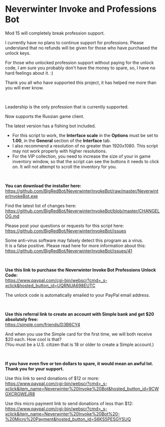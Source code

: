 # Neverwinter Invoke and Professions Bot

Mod 15 will completely break profession support.

I currently have no plans to continue support for professions. Please understand that no refunds will be given for those who have purchased the unlock keys.

For those who unlocked profession support without paying for the unlock code, I am sure you probably don't have the money to spare, so, I have no hard feelings about it. :)

Thank you all who have supported this project, it has helped me more than you will ever know.

&nbsp;

Leadership is the only profession that is currently supported.

Now supports the Russian game client.

The latest version has a fishing bot included.

- For this script to work, the **Interface scale** in the **Options** must be set to **1.00**, in the **General** section of the **Interface** tab.  
- I also recommend a resolution of no greater than 1920x1080. This script may not work properly with higher resolutions.  
- For the VIP collection, you need to increase the size of your in game inventory window, so that the script can see the buttons it needs to click on. It will not attempt to scroll the inventory for you.

&nbsp;

**You can download the installer here:**  
https://github.com/BigRedBot/NeverwinterInvokeBot/raw/master/NeverwinterInvokeBot.exe

Find the latest list of changes here:  
https://github.com/BigRedBot/NeverwinterInvokeBot/blob/master/CHANGELOG.md

Please post your questions or requests for this script here:  
https://github.com/BigRedBot/NeverwinterInvokeBot/issues

Some anti-virus software may falsely detect this program as a virus.  
It is a false positive. Please read here for more information about this:  
https://github.com/BigRedBot/NeverwinterInvokeBot/issues/41

&nbsp;

**Use this link to purchase the Neverwinter Invoke Bot Professions Unlock Code:**  
https://www.paypal.com/cgi-bin/webscr?cmd=_s-xclick&hosted_button_id=UQRNUA698EUTC

The unlock code is automatically emailed to your PayPal email address.

&nbsp;

**Use this referral link to create an account with Simple bank and get $20 absolutely free:**  
https://simple.com/friends/D3B6CY4

And when you use the Simple card for the first time, we will both receive $20 each. How cool is that?  
(You must be a U.S. citizen that is 18 or older to create a Simple account.)

&nbsp;

**If you have even five or ten dollars to spare, it would mean an awful lot. Thank you for your support.**

Use this link to send donations of $12 or more:  
https://www.paypal.com/cgi-bin/webscr?cmd=_s-xclick&item_name=Neverwinter%20Invoke%20Bot&hosted_button_id=9CWGXCRGWEJR8

Use this micro payment link to send donations of less than $12:  
https://www.paypal.com/cgi-bin/webscr?cmd=_s-xclick&item_name=Neverwinter%20Invoke%20Bot%20-%20Micro%20Payment&hosted_button_id=S6KS5PESGYSUQ
